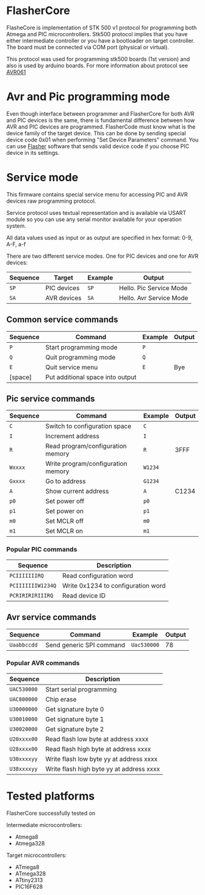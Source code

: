 # FlasherCore

FlasheCore is implementation of STK 500 v1 protocol for programming both Atmega and PIC microcontrollers.
Stk500 protocol implies that you have either intermediate controller or you have a bootloader on target controller. The board must be connected via COM port (physical or virtual).

This protocol was used for programming stk500 boards (1st version) and also is used by arduino boards.
For more information about protocol see [AVR061](http://www.atmel.com/Images/doc2525.pdf)

# Avr and Pic programming mode

Even though interface between programmer and FlasherCore for both AVR and PIC devices is the same, there is fundamental difference between how AVR and PIC devices are programmed. FlasherCode must know what is the device family of the target device. This can be done by sending special device code 0x01 when performing "Set Device Parameters" command. You can use [Flasher](https://github.com/SavchukSergey/Flasher) software that sends valid device code if you choose PIC device in its settings.

# Service mode
This firmware contains special service menu for accessing PIC and AVR devices raw programming protocol.

Service protocol uses textual representation and is available via USART module so you can use any serial monitor available for your operation system.

All data values used as input or as output are specified in hex format: 0-9, A-F, a-f

There are two different service modes. One for PIC devices and one for AVR devices:

| Sequence  | Target      | Example | Output                  |
|-----------|-------------|---------|-------------------------|
| `SP`      | PIC devices | `SP`    | Hello. Pic Service Mode |
| `SA`      | AVR devices | `SA`    | Hello. Avr Service Mode |

## Common service commands
| Sequence | Command                          | Example | Output |
|----------|----------------------------------|---------|--------|
| `P`      | Start programming mode           | `P`     |        | 
| `Q`      | Quit programming mode            | `Q`     |        |
| `E`      | Quit service menu                | `E`     | Bye    |
| [space]  | Put additional space into output |         |        |

## Pic service commands 

| Sequence | Command                            | Example | Output |
|----------|------------------------------------|---------|--------|
| `C`      | Switch to configuration  space     | `C`     |        |
| `I`      | Increment address                  | `I`     |        |
| `R`      | Read program/configuration memory  | `R`     | 3FFF   |
| `Wxxxx`  | Write program/configuration memory | `W1234` |        |
| `Gxxxx`  | Go to address                      | `G1234` |        |
| `A`      | Show current address               | `A`     | C1234  |
| `p0`     | Set power off                      | `p0`    |        |
| `p1`     | Set power on                       | `p1`    |        |
| `m0`     | Set MCLR off                       | `m0`    |        |
| `m1`     | Set MCLR on                        | `m1`    |        |

### Popular PIC commands

| Sequence          | Description                        |
|-------------------|------------------------------------|
| `PCIIIIIIIRQ`     | Read configuration word            |
| `PCIIIIIIIW1234Q` | Write 0x1234 to configuration word |
| `PCRIRIRIRIIIRQ`  | Read device ID                     |

## Avr service commands
| Sequence    | Command                  | Example     | Output |
--------------|--------------------------|-------------|--------|
| `Uaabbccdd` | Send generic SPI command | `Uac530000` | 78     |

### Popular AVR commands

| Sequence    | Description                              |
|-------------|------------------------------------------|
| `UAC530000` | Start serial programming                 |
| `UAC800000` | Chip erase                               |
| `U30000000` | Get signature byte 0                     |
| `U30010000` | Get signature byte 1                     |
| `U30020000` | Get signature byte 2                     |
| `U20xxxx00` | Read flash low byte at address xxxx      |
| `U28xxxx00` | Read flash high byte at address xxxx     |
| `U30xxxxyy` | Write flash low byte yy at address xxxx  |
| `U38xxxxyy` | Write flash high byte yy at address xxxx |

# Tested platforms
FlasherCore successfully tested on

Intermediate microcontrollers:
* Atmega8
* Atmega328

Target microcontrollers:
* ATmega8
* ATmega328
* ATtiny2313
* PIC16F628
